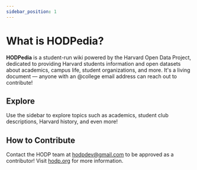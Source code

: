 ```yaml
---
sidebar_position: 1
---
```


# What is HODPedia?

**HODPedia** is a student-run wiki powered by the Harvard Open Data Project, dedicated to providing Harvard students information and open datasets about academics, campus life, student organizations, and more. It's a living document — anyone with an @college email address can reach out to contribute!

## Explore

Use the sidebar to explore topics such as academics, student club descriptions, Harvard history, and even more!

## How to Contribute

Contact the HODP team at hodpdev@gmail.com to be approved as a contributor! Visit [hodp.org](https://hodp.org) for more information.
